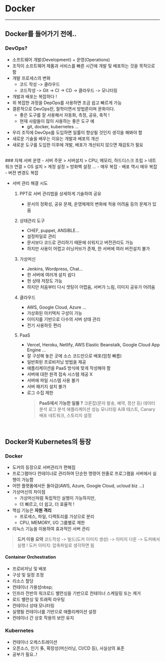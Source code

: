 # Docker

---

## Docker를 들어가기 전에..

### DevOps?

- 소프트웨어 개발(Development) + 운영(Operations)
- 조직이 소프트웨어 제품과 서비스를 빠른 시간에 개발 및 배포하는 것을 목적으로 함
- 개발 프로세스의 변화
  - 코드 작성 -> 클라우드
  - 코드작성 -> Git -> CI -> CD -> 클라우드 -> 모니터링
- 개발과 배포는 복잡하다 !
- 위 복잡한 과정을 DepOps를 사용하면 조금 쉽고 빠르게 가능
- 결론적으로 DevOps란, 철학이면서 방법론이며 문화이다.
  - 좋은 도구를 잘 사용해서 자동화, 측정, 공유, 축적 !
  - 현재 사람들이 많이 사용하는 좋은 도구 예
    - git, docker, kubernetes ...
- 우리 조직에 DevOps를 도입하면 일률이 향상될 것인지 생각을 해봐야 함
- 새로운 기술을 배우는 이유는 개발과 배포의 개선
- 새로운 도구를 도입한 이후에 개발, 배포가 개선되지 않으면 재검토가 필요

<br>
### 자체 서버 운영
- 서버 주문 > 서버설치 > CPU, 메모리, 하드디스크 조립 > 네트워크 연결 > OS 설치 > 계정 설정 > 방화벽 설정 ...
- 매우 복잡
- 배포 역시 매우 복잡
- 버젼 변경도 복잡

- 서버 관리 해결 시도

  1. PPT로 서버 관리법을 상세하게 기술하여 공유
     - 문서의 정확성, 공유 문제, 운영체제의 변화에 적용 어려움 등의 문제가 있음
  2. 상태관리 도구
     - CHEF, puppet, ANSIBLE...
     - 설정파일로 관리
     - 문서보다 코드로 관리하기 때문에 쉬워지고 버전관리도 가능
     - 하지만 사용이 어렵고 러닝커브가 존재, 한 서버에 여러 버전설치 불가
  3. 가상머신

     - Jenkins, Wordpress, Chat...
     - 한 서버에 여러개 설치 쉽다
     - 현 상태 저장도 가능
     - 하지만 처음부터 다시 셋팅이 어렵움, 서버가 느림, 이미지 공유가 어려움

  4. 클라우드

     - AWS, Google Cloud, Azure ...
     - 가상화된 아키텍처 구성이 가능
     - 이미지를 기반으로 다수의 서버 상태 관리
     - 전기 사용하듯 편리

  5. PaaS
     - Vercel, Heroku, Netlify, AWS Elastic Beanstalk, Google Cloud App Engine ...
     - 잘 구성해 놓은 곳에 소스 코드만으로 배포(엄청 빠름)
     - 일반화된 프로비저닝 방법을 제공
     - 애플리케이션을 PaaS 방식에 맞게 작성해야 함
     - 서버에 대한 원격 접속 시스템 제공 X
     - 서버에 파일 시스템 사용 불가
     - 서버 패키지 설치 불가
     - 로그 수집 제한
       > **PaaS에서 가능한 일들 ?**
       > 크론잡(문자 발송, 예약, 정산 등)
       > 데이터 분석
       > 로그 분석
       > 애플리케이션 성능 모니터링
       > A/B 테스트, Canary 배포
       > 네트워크, 스토리지 설정

<br>

## Docker와 Kubernetes의 등장

### Docker

- 도커의 등장으로 서버관리가 편해짐
- 프로그램마다 컨테이너로 관리하여 단순한 명령어 한줄로 프로그램을 서버에서 실행이 가능함
- 어떤 플랫폼에서든 돌아감(AWS, Azure, Google Cloud, ucloud biz ...)
- 가상머신의 차이점
  - 가상머신처럼 독립적인 실행이 가능하지만,
  - 더 빠르고, 더 쉽고, 더 효율적 !
- 핵심 기능은 **자원 격리**
  - 프로세스, 파일, 디렉토리를 가상으로 분리
  - CPU, MEMORY, I/O 그룹별로 제한
- 리눅스 기능을 이용하여 효과적인 서버 관리

> **도커 이용 요약**
> 코드작성 -> 빌드(도커 이미지 생성) -> 이미지 다운 -> 도커에서 실행 !
> 도커 이미지: 압축파일로 생각하면 됨
> <br>

#### Container Orchestration

- 프로비저닝 및 배포
- 구성 및 일정 조정
- 리소스 할당
- 컨테이너 가용성nbsp;
- 인프라 전반의 워크로드 밸런싱을 기반으로 컨테이너 스케일링 또는 제거
- 로드 밸런싱 및 트래픽 라우팅
- 컨테이너 상태 모니터링
- 실행될 컨테이너를 기반으로 애플리케이션 설정
- 컨테이너 간 상호 작용의 보안 유지

### Kubernetes

- 컨테이너 오케스트레이션
- 오픈소스, 인기 多, 확장성(머신러닝, CI/CD 등), 사실상의 표준
- 공부가 필요..!
